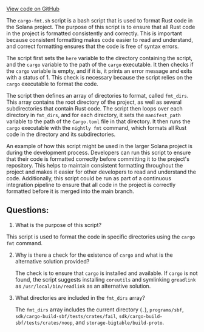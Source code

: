 [View code on GitHub](https://github.com/solana-labs/solana/blob/master/scripts/cargo-fmt.sh)

The `cargo-fmt.sh` script is a bash script that is used to format Rust code in the Solana project. The purpose of this script is to ensure that all Rust code in the project is formatted consistently and correctly. This is important because consistent formatting makes code easier to read and understand, and correct formatting ensures that the code is free of syntax errors.

The script first sets the `here` variable to the directory containing the script, and the `cargo` variable to the path of the `cargo` executable. It then checks if the `cargo` variable is empty, and if it is, it prints an error message and exits with a status of 1. This check is necessary because the script relies on the `cargo` executable to format the code.

The script then defines an array of directories to format, called `fmt_dirs`. This array contains the root directory of the project, as well as several subdirectories that contain Rust code. The script then loops over each directory in `fmt_dirs`, and for each directory, it sets the `manifest_path` variable to the path of the `Cargo.toml` file in that directory. It then runs the `cargo` executable with the `nightly fmt` command, which formats all Rust code in the directory and its subdirectories.

An example of how this script might be used in the larger Solana project is during the development process. Developers can run this script to ensure that their code is formatted correctly before committing it to the project's repository. This helps to maintain consistent formatting throughout the project and makes it easier for other developers to read and understand the code. Additionally, this script could be run as part of a continuous integration pipeline to ensure that all code in the project is correctly formatted before it is merged into the main branch.
## Questions: 
 1. What is the purpose of this script?
   
   This script is used to format the code in specific directories using the `cargo fmt` command.

2. Why is there a check for the existence of `cargo` and what is the alternative solution provided?
   
   The check is to ensure that `cargo` is installed and available. If `cargo` is not found, the script suggests installing `coreutils` and symlinking `greadlink` as `/usr/local/bin/readlink` as an alternative solution.

3. What directories are included in the `fmt_dirs` array?
   
   The `fmt_dirs` array includes the current directory (`.`), `programs/sbf`, `sdk/cargo-build-sbf/tests/crates/fail`, `sdk/cargo-build-sbf/tests/crates/noop`, and `storage-bigtable/build-proto`.